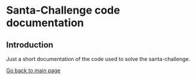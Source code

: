 # Santa-Challenge code documentation

## Introduction

Just a short documentation of the code used to solve the santa-challenge.


<a href="../../index.html">Go back to main page</a>